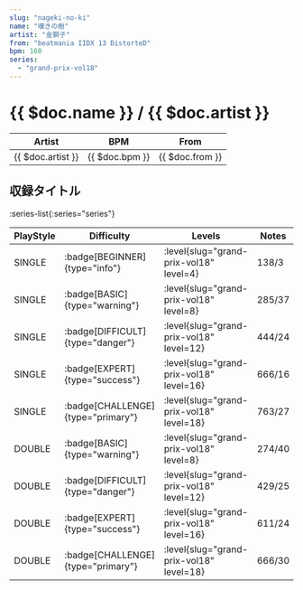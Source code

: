 ```yaml
---
slug: "nageki-no-ki"
name: "嘆きの樹"
artist: "金獅子"
from: "beatmania IIDX 13 DistorteD"
bpm: 160
series:
  - "grand-prix-vol18"
---
```


# {{ $doc.name }} / {{ $doc.artist }}

|Artist|BPM|From|
|------|---|----|
|{{ $doc.artist }}|{{ $doc.bpm }}|{{ $doc.from }}|

## 収録タイトル

:series-list{:series="series"}

|PlayStyle|Difficulty|Levels|Notes|Movie|
|---------|----------|------|-----|-----|
|SINGLE| :badge[BEGINNER]{type="info"}|<div class="field is-grouped is-grouped-multiline"> :level{slug="grand-prix-vol18" level=4}</div>|138/3||
|SINGLE| :badge[BASIC]{type="warning"}|<div class="field is-grouped is-grouped-multiline"> :level{slug="grand-prix-vol18" level=8}</div>|285/37||
|SINGLE| :badge[DIFFICULT]{type="danger"}|<div class="field is-grouped is-grouped-multiline"> :level{slug="grand-prix-vol18" level=12}</div>|444/24||
|SINGLE| :badge[EXPERT]{type="success"}|<div class="field is-grouped is-grouped-multiline"> :level{slug="grand-prix-vol18" level=16}</div>|666/16||
|SINGLE| :badge[CHALLENGE]{type="primary"}|<div class="field is-grouped is-grouped-multiline"> :level{slug="grand-prix-vol18" level=18}</div>|763/27||
|DOUBLE| :badge[BASIC]{type="warning"}|<div class="field is-grouped is-grouped-multiline"> :level{slug="grand-prix-vol18" level=8}</div>|274/40||
|DOUBLE| :badge[DIFFICULT]{type="danger"}|<div class="field is-grouped is-grouped-multiline"> :level{slug="grand-prix-vol18" level=12}</div>|429/25||
|DOUBLE| :badge[EXPERT]{type="success"}|<div class="field is-grouped is-grouped-multiline"> :level{slug="grand-prix-vol18" level=16}</div>|611/24||
|DOUBLE| :badge[CHALLENGE]{type="primary"}|<div class="field is-grouped is-grouped-multiline"> :level{slug="grand-prix-vol18" level=18}</div>|666/30||

